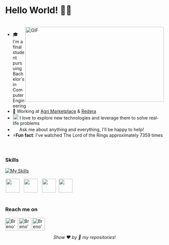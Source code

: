 # Hello World! 👋🏻 
</br>
<div style="overflow: hidden;">
    <img align="right" width="440" height="238" alt="GIF" src="https://giffiles.alphacoders.com/610/61072.gif"/>
    <div>
        <ul>
            <li>🎓 I'm a final student pursuing Bachelor's in Computer Engineering</li>
            <li>💼 Working at <a href="https://www.linkedin.com/company/agri-marketplace">Agri Marketplace</a> & <a href="https://www.linkedin.com/company/redera/">Redera</a></li>
            <li><img src="https://github.com/Shiv-sharma-111/Shiv-sharma-111/blob/master/Assets/PC.gif" width="18"> I love to explore new technologies and leverage them to solve real-life problems</li>
            <li><img src="https://github.com/Shiv-sharma-111/Shiv-sharma-111/blob/master/Assets/Rocket.gif" width="17"> Ask me about anything and everything, I'll be happy to help!</li>
            <li>⚡<b>Fun fact</b>: I've watched The Lord of the Rings approximately 7359 times</li>
        </ul>
    </div>
</div>
</br>

### Skills
[![My Skills](https://skillicons.dev/icons?i=cs,dotnet,ruby,python,js,ts,html,css,react,rails,flask,swift,c,docker,postman)](https://github.com/brenonsc)
<br><br>
<img height="44" hspace="2" width="44" src="https://cdn.iconscout.com/icon/free/png-256/free-firebase-3521427-2944871.png"/>
<img height="44" hspace="7" width="44" src="https://cdn.simpleicons.org/microsoftsqlserver/CC2927"/>
<img height="44" hspace="3" width="44" src="https://cdn-icons-png.flaticon.com/512/5968/5968313.png"/>
<img height="44" hspace="2" width="44" src="https://static-00.iconduck.com/assets.00/postgresql-icon-497x512-at6qw0yb.png"/>
<br><br>

### Reach me on
<a href="https://www.linkedin.com/in/brenonsc" target="_blank">
  <img align="left" alt="Breno's LinkedIn" width="40px" src="https://github.com/gauravghongde/social-icons/blob/master/SVG/Color/LinkedIN.svg"/>
</a>

<a href="mailto:brenonsc@gmail.com" target="_blank">
  <img align="left" alt="Breno's e-mail" width="40px" src="https://cdn1.iconfinder.com/data/icons/social-messaging-ui-color-shapes-2/128/at-sign-circle-blue-512.png"/>
</a>

<a href="https://api.whatsapp.com/send/?phone=5511953182692" target="_blank">
    <img align="left" alt="Breno's WhatsApp" width="40px" src="https://cdn2.iconfinder.com/data/icons/social-messaging-ui-color-shapes-2-free/128/social-whatsapp-circle-512.png"/>
</a>

<br>
<br>
<h6 align="center">Show ❤️ by 🌟 my repositories!</h6>
